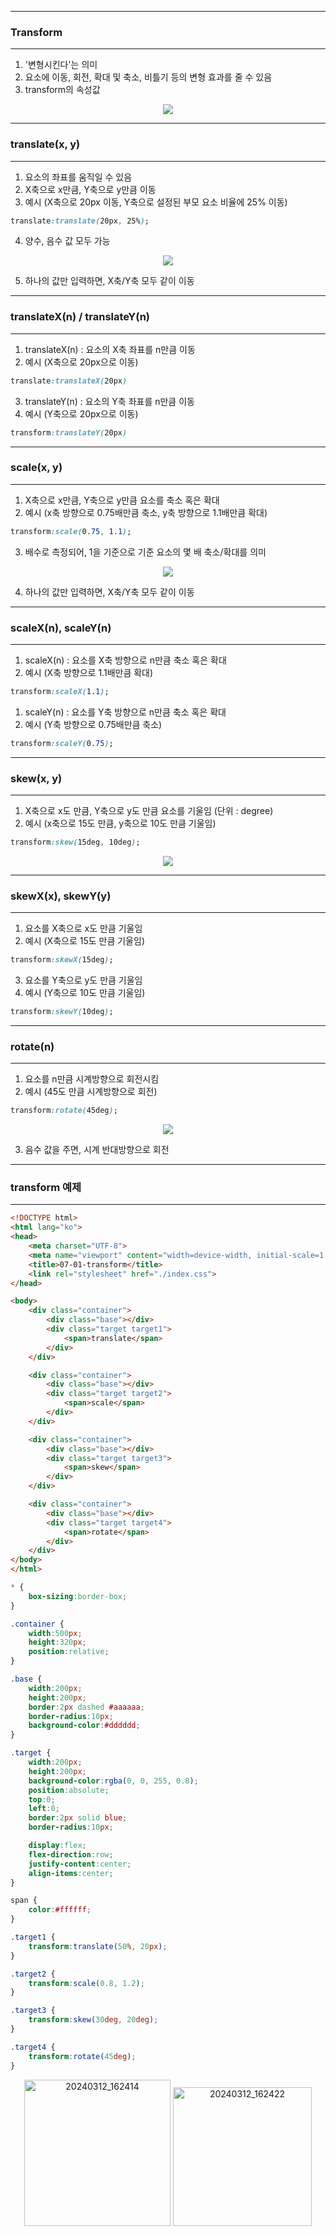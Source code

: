 -----
### Transform
-----
1. '변형시킨다'는 의미
2. 요소에 이동, 회전, 확대 및 축소, 비틀기 등의 변형 효과를 줄 수 있음
3. transform의 속성값

<div align = "center">
<img src="https://github.com/sooyounghan/DataBase/assets/34672301/00ab1b22-b0da-43a1-a926-3f1c9b9cfa24">
</div>

-----
### translate(x, y)
-----
1. 요소의 좌표를 움직일 수 있음
2. X축으로 x만큼, Y축으로 y만큼 이동
3. 예시 (X축으로 20px 이동, Y축으로 설정된 부모 요소 비율에 25% 이동)
```css
translate:translate(20px, 25%);
```

4. 양수, 음수 값 모두 가능
<div align = "center">
<img src="https://github.com/sooyounghan/DataBase/assets/34672301/d325f365-fa74-4d79-a377-baa9ad9726ca">
</div>

5. 하나의 값만 입력하면, X축/Y축 모두 같이 이동

-----
### translateX(n) / translateY(n)
-----
1. translateX(n) : 요소의 X축 좌표를 n만큼 이동
2. 예시 (X축으로 20px으로 이동)
```css
translate:translateX(20px)
```

3. translateY(n) : 요소의 Y축 좌표를 n만큼 이동
4. 예시 (Y축으로 20px으로 이동)
```css
transform:translateY(20px)
```

-----
### scale(x, y)
-----
1. X축으로 x만큼, Y축으로 y만큼 요소를 축소 혹은 확대
2. 예시 (x축 방향으로 0.75배만큼 축소, y축 방향으로 1.1배만큼 확대)
```css
transform:scale(0.75, 1.1);
```

3. 배수로 측정되어, 1을 기준으로 기준 요소의 몇 배 축소/확대를 의미
<div align = "center">
<img src="https://github.com/sooyounghan/DataBase/assets/34672301/06eb35a3-48b6-4363-ba84-e556ec51b598">
</div>

4. 하나의 값만 입력하면, X축/Y축 모두 같이 이동

-----
### scaleX(n), scaleY(n)
-----
1. scaleX(n) : 요소를 X축 방향으로 n만큼 축소 혹은 확대
2. 예시 (X축 방향으로 1.1배만큼 확대)
```css
transform:scaleX(1.1);
```

1. scaleY(n) : 요소를 Y축 방향으로 n만큼 축소 혹은 확대
2. 예시 (Y축 방향으로 0.75배만큼 축소)
```css
transform:scaleY(0.75);
```

-----
### skew(x, y)
-----
1. X축으로 x도 만큼, Y축으로 y도 만큼 요소를 기울임 (단위 : degree)
2. 예시 (x축으로 15도 만큼, y축으로 10도 만큼 기울임)
```css
transform:skew(15deg, 10deg);
```
<div align = "center">
<img src="https://github.com/sooyounghan/DataBase/assets/34672301/2aff2fe0-b2ce-4057-9c3b-f1b7537959ad">
</div>

-----
### skewX(x), skewY(y)
-----
1. 요소를 X축으로 x도 만큼 기울임
2. 예시 (X축으로 15도 만큼 기울임)
```css
transform:skewX(15deg);
```

3. 요소를 Y축으로 y도 만큼 기울임
4. 예시 (Y축으로 10도 만큼 기울임)
```css
transform:skewY(10deg);
```

-----
### rotate(n)
-----
1. 요소를 n만큼 시계방향으로 회전시킴
2. 예시 (45도 만큼 시계방향으로 회전)
```css
transform:rotate(45deg);
```

<div align = "center">
<img src="https://github.com/sooyounghan/DataBase/assets/34672301/3a5f4e62-cf57-432d-884a-be4fc0663a89">
</div>

3. 음수 값을 주면, 시계 반대방향으로 회전

-----
### transform 예제
-----
```html
<!DOCTYPE html>
<html lang="ko">
<head>
    <meta charset="UTF-8">
    <meta name="viewport" content="width=device-width, initial-scale=1.0">
    <title>07-01-transform</title>
    <link rel="stylesheet" href="./index.css">
</head>

<body>
    <div class="container">
        <div class="base"></div>
        <div class="target target1">
            <span>translate</span>
        </div>
    </div>

    <div class="container">
        <div class="base"></div>
        <div class="target target2">
            <span>scale</span>
        </div>
    </div>

    <div class="container">
        <div class="base"></div>
        <div class="target target3">
            <span>skew</span>
        </div>
    </div>

    <div class="container">
        <div class="base"></div>
        <div class="target target4">
            <span>rotate</span>
        </div>
    </div>
</body>
</html>
```
```css
* {
    box-sizing:border-box;
}

.container {
    width:500px;
    height:320px;
    position:relative;
}

.base {
    width:200px;
    height:200px;
    border:2px dashed #aaaaaa;
    border-radius:10px;
    background-color:#dddddd;
}

.target {
    width:200px;
    height:200px;
    background-color:rgba(0, 0, 255, 0.8);
    position:absolute;
    top:0;
    left:0;
    border:2px solid blue;
    border-radius:10px;

    display:flex;
    flex-direction:row;
    justify-content:center;
    align-items:center;
}

span {
    color:#ffffff;
}

.target1 {
    transform:translate(50%, 20px);
}

.target2 {
    transform:scale(0.8, 1.2);
}

.target3 {
    transform:skew(30deg, 20deg);
}

.target4 {
    transform:rotate(45deg);
}
```
<div align = "center">
<img width="234" alt="20240312_162414" src="https://github.com/sooyounghan/DataBase/assets/34672301/b13639bd-42a6-4bca-89b7-c4b0968a93a7">
<img width="222" alt="20240312_162422" src="https://github.com/sooyounghan/DataBase/assets/34672301/1ccaa5c1-bd12-47b8-9980-2163206a9c78">
</div>
